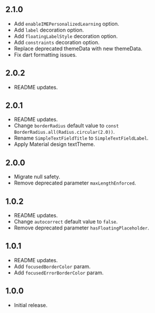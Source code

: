 ## 2.1.0

* Add `enableIMEPersonalizedLearning` option.
* Add `label` decoration option.
* Add `floatingLabelStyle` decoration option.
* Add `constraints` decoration option.
* Replace deprecated themeData with new themeData.
* Fix dart formatting issues.

## 2.0.2

* README updates.

## 2.0.1

* README updates.
* Change `borderRadius` default value to `const BorderRadius.all(Radius.circular(2.0))`.
* Rename `SimpleTextFieldTitle` to `SimpleTextFieldLabel`.
* Apply Material design textTheme.

## 2.0.0

* Migrate null safety.
* Remove deprecated parameter `maxLengthEnforced`.

## 1.0.2

* README updates.
* Change `autocorrect` default value to `false`.
* Remove deprecated parameter `hasFloatingPlaceholder`.

## 1.0.1

* README updates.
* Add `focusedBorderColor` param.
* Add `focusedErrorBorderColor` param.

## 1.0.0

* Initial release.
